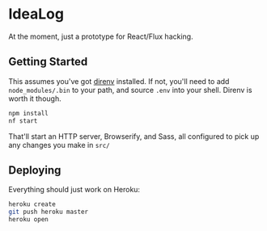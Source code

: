 # IdeaLog

At the moment, just a prototype for React/Flux hacking.

## Getting Started

This assumes you've got [direnv](http://direnv.net) installed. If not, you'll need to
add `node_modules/.bin` to your path, and source `.env` into your shell. Direnv is
worth it though.

```sh
npm install
nf start
```

That'll start an HTTP server, Browserify, and Sass, all configured to pick up any changes
you make in `src/`

## Deploying

Everything should just work on Heroku:

```sh
heroku create
git push heroku master
heroku open
```
